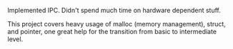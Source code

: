 Implemented IPC. Didn't spend much time on hardware dependent stuff.

This project covers heavy usage of malloc (memory management), struct, and pointer, one great help for the transition from basic to intermediate level.
